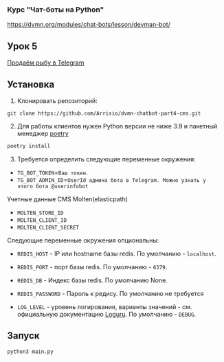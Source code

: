 ### Курс "Чат-боты на Python"
https://dvmn.org/modules/chat-bots/lesson/devman-bot/

## Урок 5
[Продаём рыбу в Telegram](https://dvmn.org/modules/chat-bots/lesson/fish-shop/)  


## Установка

1. Клонировать репозиторий:
```
git clone https://github.com/Arrisio/dvmn-chatbot-part4-cms.git
```

2. Для работы клиентов нужен Python версии не ниже 3.9 и пакетный менеджер [poetry](https://python-poetry.org/docs/)
```bash
poetry install
```

3. Требуется определить следующие переменные окружения:
- `TG_BOT_TOKEN`=`Ваш токен`.
- `TG_BOT_ADMIN_ID`=`UserId админа бота в Telegram. Можно узнать у этого бота @userinfobot`

Учетные данные CMS Molten(elasticpath)
- `MOLTEN_STORE_ID`
- `MOLTEN_CLIENT_ID`
- `MOLTEN_CLIENT_SECRET`

Следующие переменные окружения опциональны:
- `REDIS_HOST` - IP или hostname базы redis. По умолчанию - `localhost`.  
- `REDIS_PORT` - порт базы redis. По умолчанию - `6379`.  
- `REDIS_DB` - Индекс базы redis. По умолчанию None.
- `REDIS_PASSWORD` - Пароль к редису. По умолчанию не требуется  
  
- `LOG_LEVEL` - уровень логирования, варианты значений - см. официальную документацию [Loguru](https://loguru.readthedocs.io/en/stable/api/logger.html). По умолчанию - `DEBUG`.


## Запуск
```
python3 main.py
```


